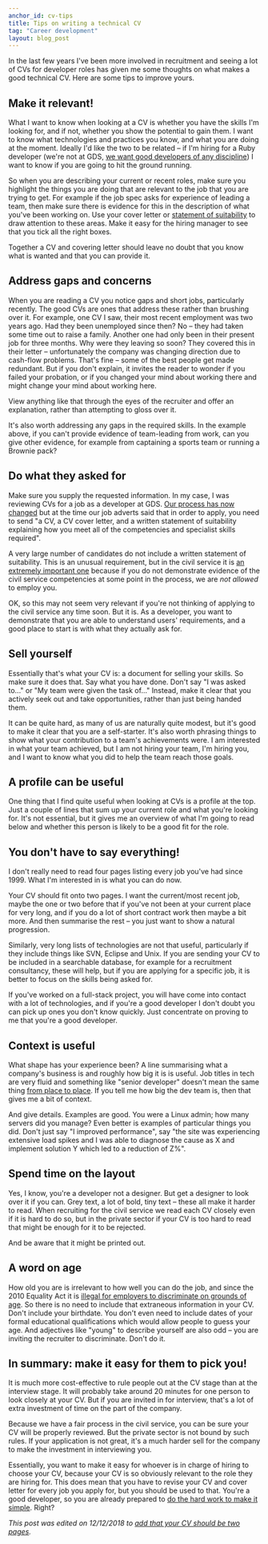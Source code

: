 ```yaml
---
anchor_id: cv-tips
title: Tips on writing a technical CV
tag: "Career development"
layout: blog_post
---
```


In the last few years I've been more involved in recruitment and seeing a lot of
CVs for developer roles has given me some thoughts on what makes a good
technical CV. Here are some tips to improve yours.

## Make it relevant!

What I want to know when looking at a CV is whether you have the skills I'm
looking for, and if not, whether you show the potential to gain them. I want to
know what technologies and practices you know, and what you are doing at the
moment. Ideally I'd like the two to be related – if I'm hiring for a Ruby
developer (we're not at GDS, [we want good developers of any
discipline](https://gds.blog.gov.uk/jobs/)) I want to know if you are going to
hit the ground running.

So when you are describing your current or recent roles, make sure you highlight
the things you are doing that are relevant to the job that you are trying to get.
For example if the job spec asks for experience of leading a team, then make
sure there is evidence for this in the description of what you've been working
on. Use your cover letter or [statement of
suitability](https://gdstechnology.blog.gov.uk/2013/12/24/applying-for-a-job-at-gds/) to draw attention to these
areas. Make it easy for the hiring manager to see that you tick all the right
boxes.

Together a CV and covering letter should leave no doubt that you know what is
wanted and that you can provide it.

## Address gaps and concerns

When you are reading a CV you notice gaps and short jobs, particularly recently.
The good CVs are ones that address these rather than brushing over it. For
example, one CV I saw, their most recent employment was two years ago. Had they
been unemployed since then? No – they had taken some time out to raise a family.
Another one had only been in their present job for three months. Why were they
leaving so soon? They covered this in their letter – unfortunately the company
was changing direction due to cash-flow problems. That's fine – some of the best
people get made redundant. But if you don't explain, it invites the reader to
wonder if you failed your probation, or if you changed your mind about working
there and might change your mind about working here.

View anything like that through the eyes of the recruiter and offer an
explanation, rather than attempting to gloss over it.

It's also worth addressing any gaps in the required skills. In the example
above, if you can't provide evidence of team-leading from work, can you give
other evidence, for example from captaining a sports team or running a Brownie
pack?

## Do what they asked for

Make sure you supply the requested information. In my case, I was reviewing CVs
for a job as a developer at GDS. [Our process has now
changed](https://gdstechnology.blog.gov.uk/2015/07/14/applying-for-a-job-at-gds-update/) but at the time
our job adverts said that in order to apply, you need to send "a CV, a
CV cover letter, and a written statement of suitability explaining how you meet
all of the competencies and specialist skills required".

A very large number of candidates do not include a written statement of
suitability. This is an unusual requirement, but in the civil service it is [an
extremely important
one](https://gdstechnology.blog.gov.uk/2013/12/24/applying-for-a-job-at-gds/)
because if you do not demonstrate evidence of the civil service competencies at
some point in the process, we are *not allowed* to employ you.

OK, so this may not seem very relevant if you're not thinking of applying to the
civil service any time soon. But it is. As a developer, you want to demonstrate
that you are able to understand users' requirements, and a good place to start
is with what they actually ask for.

## Sell yourself

Essentially that's what your CV is: a document for selling your skills. So make
sure it does that. Say what you have done. Don't say "I was asked to..." or "My
team were given the task of..." Instead, make it clear that you actively seek
out and take opportunities, rather than just being handed them.

It can be quite hard, as many of us are naturally quite modest, but it's good to
make it clear that you are a self-starter. It's also worth phrasing things to
show what your contribution to a team's achievements were. I am interested in
what your team achieved, but I am not hiring your team, I'm hiring you, and I
want to know what you did to help the team reach those goals.

## A profile can be useful

One thing that I find quite useful when looking at CVs is a profile at the top.
Just a couple of lines that sum up your current role and what you're looking for.
It's not essential, but it gives me an overview of what I'm going to read below
and whether this person is likely to be a good fit for the role.

## You don't have to say everything!

I don't really need to read four pages listing every job you've had since 1999. What
I'm interested in is what you can do now.

Your CV should fit onto two pages. I want the current/most recent job,
maybe the one or two before that if you've not been at your current place for
very long, and if you do a lot of short contract work then
maybe a bit more. And then summarise the rest – you just want to show a natural progression.

Similarly, very long lists of technologies are not that useful, particularly if
they include things like SVN, Eclipse and Unix. If you are sending your CV to be
included in a searchable database, for example for a recruitment consultancy,
these will help, but if you are applying for a specific job, it is better to
focus on the skills being asked for.

If you've worked on a full-stack project, you will have come into contact with a
lot of technologies, and if you're a good developer I don't doubt you can pick
up ones you don't know quickly. Just concentrate on proving to me that you're a
good developer.

## Context is useful

What shape has your experience been? A line summarising what a company's
business is and roughly how big it is is useful. Job titles in tech are very
fluid and something like "senior developer" doesn't mean the same thing [from
place to
place](http://www.theguardian.com/info/developer-blog/2014/aug/28/what-does-it-mean-to-be-a-senior-developer).
If you tell me how big the dev team is, then that gives me a bit of context.

And give details. Examples are good. You were a Linux admin; how many servers did
you manage? Even better is examples of particular things you did. Don't just say
"I improved performance", say "the site was experiencing extensive load
spikes and I was able to diagnose the cause as X and implement solution Y which
led to a reduction of Z%".

## Spend time on the layout

Yes, I know, you're a developer not a designer. But get a designer to look over
it if you can. Grey text, a lot of bold, tiny text – these all make it harder to
read. When recruiting for the civil service we read each CV closely even if it
is hard to do so, but in the private sector if your CV is too hard to read that
might be enough for it to be rejected.

And be aware that it might be printed out.

## A word on age

How old you are is irrelevant to how well you can do the job, and since the 2010
Equality Act it is [illegal for employers to discriminate on grounds of
age](http://www.acas.org.uk/index.aspx?articleid=1841).
So there is no need to include that extraneous information in your CV. Don't
include your birthdate. You don't even need to include dates of your formal
educational qualifications which would allow people to guess your age. And
adjectives like "young" to describe yourself are also odd – you are inviting
the recruiter to discriminate. Don't do it.

## In summary: make it easy for them to pick you!

It is much more cost-effective to rule people out at the CV stage than at the
interview stage. It will probably take around 20 minutes for one person to look
closely at your CV. But if you are invited in for interview, that's a lot of
extra investment of time on the part of the company.

Because we have a fair process in the civil service, you can be sure your CV
will be properly reviewed. But the private sector is not bound by such rules. If
your application is not great, it's a much harder sell for the company to make
the investment in interviewing you.

Essentially, you want to make it easy for whoever is in charge of hiring to
choose your CV, because your CV is so obviously relevant to the role they are
hiring for. This does mean that you have to revise your CV and cover letter for
every job you apply for, but you should be used to that. You're a good
developer, so you are already prepared to [do the hard work to make it
simple](https://www.gov.uk/design-principles#fourth). Right?

<i>This post was edited on 12/12/2018 to [add that your CV should be two pages](https://github.com/annashipman/annashipman.github.io/commit/49a0fdbe).</i>

